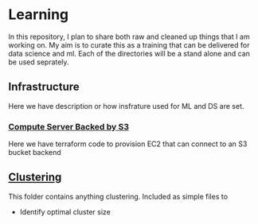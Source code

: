 # Learning

In this repository, I plan to share both raw and cleaned up things that I am working on. My aim is to curate this as a training that can be delivered for data science and ml. Each of the directories will be a stand alone and can be used seprately.

## Infrastructure

 Here we have description or how insfrature used for ML and DS are set.

### [Compute Server Backed by S3](Infrastructure/compute-server-storage)

Here we have terraform code to provision EC2 that can connect to an S3 bucket backend

## [Clustering](Clustering)

This folder contains anything clustering. Included as simple files to

- Identify optimal cluster size
